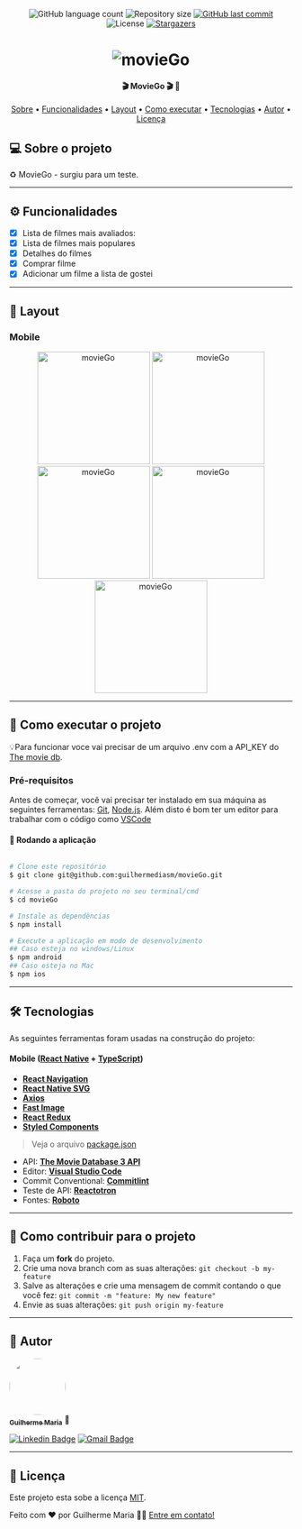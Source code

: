 
<p align="center">
  <img alt="GitHub language count" src="https://img.shields.io/github/languages/count/guilhermediasm/movieGo?color=%0066FE">

  <img alt="Repository size" src="https://img.shields.io/github/repo-size/guilhermediasm/movieGo">
  
  <a href="https://github.com/guilhermediasm/movieGo/commits/master">
    <img alt="GitHub last commit" src="https://img.shields.io/github/last-commit/guilhermediasm/movieGo">
  </a>
    
   <img alt="License" src="https://img.shields.io/badge/license-MIT-brightgreen">
   <a href="https://github.com/guilhermediasm/movieGo/stargazers">
    <img alt="Stargazers" src="https://img.shields.io/github/stars/guilhermediasm/movieGo?style=social">
  </a>
</p>

<h1 align="center">
    <img alt="movieGo" title="MovieGo" src="./assets/banner.png" />
</h1>

<h4 align="center"> 
	  🎬 MovieGo 🎬 🚀 
</h4>

<p align="center">
 <a href="#-sobre-o-projeto">Sobre</a> •
 <a href="#-funcionalidades">Funcionalidades</a> •
 <a href="#-layout">Layout</a> • 
 <a href="#-como-executar-o-projeto">Como executar</a> • 
 <a href="#-tecnologias">Tecnologias</a> • 
 <a href="#-autor">Autor</a> • 
 <a href="#user-content--licença">Licença</a>
</p>


## 💻 Sobre o projeto

♻️ MovieGo - surgiu para um teste.

---

## ⚙️ Funcionalidades

- [x] Lista de filmes mais avaliados:
- [x] Lista de filmes mais populares
- [x] Detalhes do filmes
- [x] Comprar filme
- [x] Adicionar um filme a lista de gostei 

---

## 🎨 Layout


### Mobile

<p align="center">
  <img alt="movieGo" title="#MovieGo" src="./assets/screenListMovie.png" width="200px">

  <img alt="movieGo" title="#MovieGo" src="./assets/screenPopularMovie.png" width="200px">

  <img alt="movieGo" title="#MovieGo" src="./assets/screenShop.png" width="200px">
  
  <img alt="movieGo" title="#MovieGo" src="./assets/screenDetails.png" width="200px">

  <img alt="movieGo" title="#MovieGo" src="./assets/screenLikeMovie.png" width="200px">
</p>

---

## 🚀 Como executar o projeto

💡Para funcionar voce vai precisar de um arquivo .env com a API_KEY do [The movie db](https://www.themoviedb.org/?language=pt-BR).

### Pré-requisitos

Antes de começar, você vai precisar ter instalado em sua máquina as seguintes ferramentas:
[Git](https://git-scm.com), [Node.js](https://nodejs.org/en/). 
Além disto é bom ter um editor para trabalhar com o código como [VSCode](https://code.visualstudio.com/)


#### 🧭 Rodando a aplicação

```bash

# Clone este repositório
$ git clone git@github.com:guilhermediasm/movieGo.git

# Acesse a pasta do projeto no seu terminal/cmd
$ cd movieGo

# Instale as dependências
$ npm install

# Execute a aplicação em modo de desenvolvimento
## Caso esteja no windows/Linux
$ npm android 
## Caso esteja no Mac
$ npm ios 

```

---

## 🛠 Tecnologias

As seguintes ferramentas foram usadas na construção do projeto:


#### [](https://github.com/guilhermediasm/movieGo#mobile-react-native--typescript)**Mobile**  ([React Native](http://www.reactnative.com/)  +  [TypeScript](https://www.typescriptlang.org/))

-   **[React Navigation](https://reactnavigation.org/)**
-   **[React Native SVG](https://github.com/react-native-community/react-native-svg)**
-   **[Axios](https://github.com/axios/axios)**
-   **[Fast Image](https://github.com/DylanVann/react-native-fast-image)**
-   **[React Redux](https://react-redux.js.org/)**
-   **[Styled Components](https://styled-components.com/)**

> Veja o arquivo  [package.json](https://github.com/tgmarinho/README-ecoleta/blob/master/mobile/package.json)


-   API:  **[The Movie Database 3 API](https://developers.themoviedb.org/3)** 
-   Editor:  **[Visual Studio Code](https://code.visualstudio.com/)** 
-   Commit Conventional:  **[Commitlint](https://github.com/conventional-changelog/commitlint)**
-   Teste de API:  **[Reactotron](https://github.com/infinitered/reactotron/)**
-   Fontes:  **[Roboto](https://fonts.google.com/specimen/Roboto)**


---

## 💪 Como contribuir para o projeto

1. Faça um **fork** do projeto.
2. Crie uma nova branch com as suas alterações: `git checkout -b my-feature`
3. Salve as alterações e crie uma mensagem de commit contando o que você fez: `git commit -m "feature: My new feature"`
4. Envie as suas alterações: `git push origin my-feature`


---

## 🦸 Autor

<a href="https://github.com/guilhermediasm">
 <img style="border-radius: 50%;" src="https://avatars.githubusercontent.com/u/29741757?s=400&u=f548d43e8cb307d01900020e95c4a575c911910a&v=4" width="100px;" alt=""/>
 <br />
 <sub><b>Guilherme Maria</b></sub></a> <a>🚀</a>
 <br />

[![Linkedin Badge](https://media-exp1.licdn.com/dms/image/C4E03AQFzt9VIqBXzWw/profile-displayphoto-shrink_200_200/0/1576337742796?e=1639008000&v=beta&t=kerrdMdzxW-GAT8SF-iZfG3uPdPwizrB42y23w11dCk)](https://www.linkedin.com/in/guilherme-gdm/) 
[![Gmail Badge](https://avatars.githubusercontent.com/u/29741757?s=400&u=f548d43e8cb307d01900020e95c4a575c911910a&v=4)](mailto:guilherme.gdm1@gmail.com)

---

## 📝 Licença

Este projeto esta sobe a licença [MIT](./LICENSE).

Feito com ❤️ por Guilherme Maria 👋🏽 [Entre em contato!](https://www.linkedin.com/in/guilherme-gdm/)

